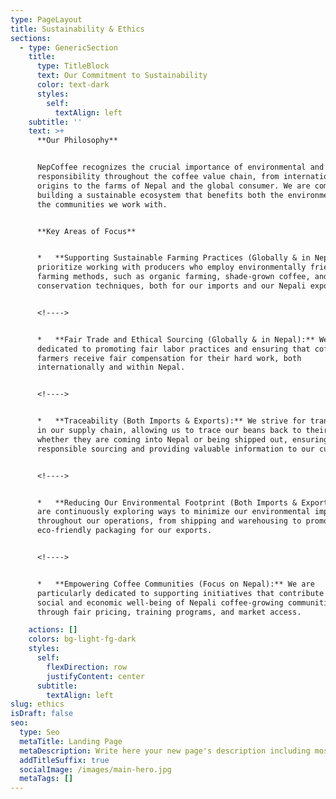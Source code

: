 ```yaml
---
type: PageLayout
title: Sustainability & Ethics
sections:
  - type: GenericSection
    title:
      type: TitleBlock
      text: Our Commitment to Sustainability
      color: text-dark
      styles:
        self:
          textAlign: left
    subtitle: ''
    text: >+
      **Our Philosophy**


      NepCoffee recognizes the crucial importance of environmental and social
      responsibility throughout the coffee value chain, from international
      origins to the farms of Nepal and the global consumer. We are committed to
      building a sustainable ecosystem that benefits both the environment and
      the communities we work with.


      **Key Areas of Focus**


      *   **Supporting Sustainable Farming Practices (Globally & in Nepal):** We
      prioritize working with producers who employ environmentally friendly
      farming methods, such as organic farming, shade-grown coffee, and water
      conservation techniques, both for our imports and our Nepali exports.


      <!---->


      *   **Fair Trade and Ethical Sourcing (Globally & in Nepal):** We are
      dedicated to promoting fair labor practices and ensuring that coffee
      farmers receive fair compensation for their hard work, both
      internationally and within Nepal.


      <!---->


      *   **Traceability (Both Imports & Exports):** We strive for transparency
      in our supply chain, allowing us to trace our beans back to their origin,
      whether they are coming into Nepal or being shipped out, ensuring
      responsible sourcing and providing valuable information to our customers.


      <!---->


      *   **Reducing Our Environmental Footprint (Both Imports & Exports):** We
      are continuously exploring ways to minimize our environmental impact
      throughout our operations, from shipping and warehousing to promoting
      eco-friendly packaging for our exports.


      <!---->


      *   **Empowering Coffee Communities (Focus on Nepal):** We are
      particularly dedicated to supporting initiatives that contribute to the
      social and economic well-being of Nepali coffee-growing communities
      through fair pricing, training programs, and market access.

    actions: []
    colors: bg-light-fg-dark
    styles:
      self:
        flexDirection: row
        justifyContent: center
      subtitle:
        textAlign: left
slug: ethics
isDraft: false
seo:
  type: Seo
  metaTitle: Landing Page
  metaDescription: Write here your new page's description including most relevant keywords.
  addTitleSuffix: true
  socialImage: /images/main-hero.jpg
  metaTags: []
---
```

